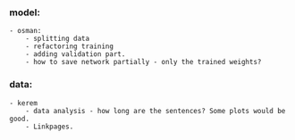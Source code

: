 ### model:
    - osman:
        - splitting data
        - refactoring training
        - adding validation part.
        - how to save network partially - only the trained weights?
### data:
    - kerem
        - data analysis - how long are the sentences? Some plots would be good.
        - Linkpages.
